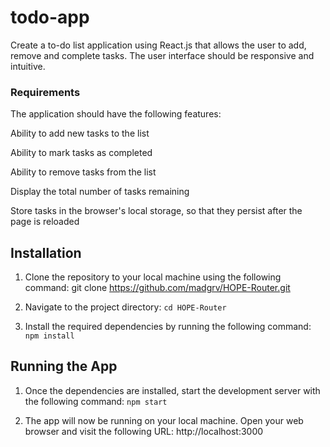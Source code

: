 # todo-app
 Create a to-do list application using React.js that allows the user to add, remove and complete tasks. The user interface should be responsive and intuitive.

### Requirements
The application should have the following features:

Ability to add new tasks to the list

Ability to mark tasks as completed

Ability to remove tasks from the list

Display the total number of tasks remaining

Store tasks in the browser's local storage, so that they persist after the page is reloaded


 ## Installation
1. Clone the repository to your local machine using the following command:
  git clone https://github.com/madgrv/HOPE-Router.git

2. Navigate to the project directory:
   `cd HOPE-Router`

3. Install the required dependencies by running the following command:
   `npm install`



## Running the App
1. Once the dependencies are installed, start the development server with the following command:
   `npm start`

2. The app will now be running on your local machine. Open your web browser and visit the following URL:
   http://localhost:3000

